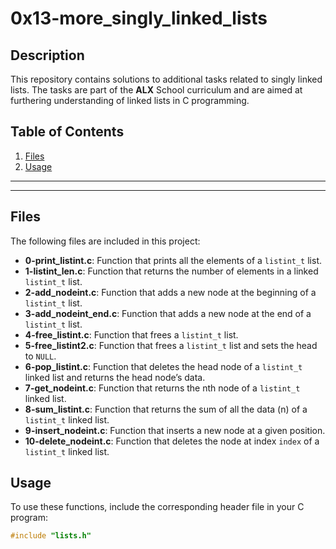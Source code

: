 # 0x13-more_singly_linked_lists

## Description

This repository contains solutions to additional tasks related to singly linked lists. The tasks are part of the <strong>ALX</strong> School curriculum and are aimed at furthering understanding of linked lists in C programming.

## Table of Contents

1. [Files](#files)
2. [Usage](#usage)
<hr><hr>

## Files

The following files are included in this project:

- **0-print_listint.c**: Function that prints all the elements of a `listint_t` list.
- **1-listint_len.c**: Function that returns the number of elements in a linked `listint_t` list.
- **2-add_nodeint.c**: Function that adds a new node at the beginning of a `listint_t` list.
- **3-add_nodeint_end.c**: Function that adds a new node at the end of a `listint_t` list.
- **4-free_listint.c**: Function that frees a `listint_t` list.
- **5-free_listint2.c**: Function that frees a `listint_t` list and sets the head to `NULL`.
- **6-pop_listint.c**: Function that deletes the head node of a `listint_t` linked list and returns the head node’s data.
- **7-get_nodeint.c**: Function that returns the nth node of a `listint_t` linked list.
- **8-sum_listint.c**: Function that returns the sum of all the data (n) of a `listint_t` linked list.
- **9-insert_nodeint.c**: Function that inserts a new node at a given position.
- **10-delete_nodeint.c**: Function that deletes the node at index `index` of a `listint_t` linked list.

## Usage

To use these functions, include the corresponding header file in your C program:

```c
#include "lists.h"
```